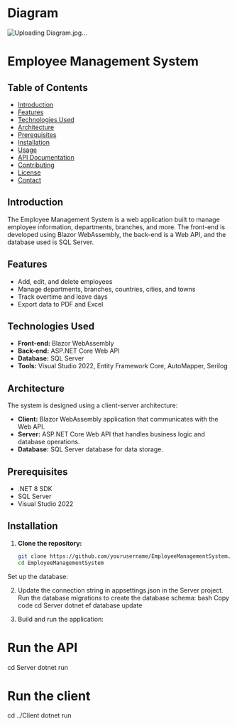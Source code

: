 # Diagram
![Uploading Diagram.jpg…]()



# Employee Management System

## Table of Contents
- [Introduction](#introduction)
- [Features](#features)
- [Technologies Used](#technologies-used)
- [Architecture](#architecture)
- [Prerequisites](#prerequisites)
- [Installation](#installation)
- [Usage](#usage)
- [API Documentation](#api-documentation)
- [Contributing](#contributing)
- [License](#license)
- [Contact](#contact)

## Introduction
The Employee Management System is a web application built to manage employee information, departments, branches, and more. The front-end is developed using Blazor WebAssembly, the back-end is a Web API, and the database used is SQL Server.

## Features
- Add, edit, and delete employees
- Manage departments, branches, countries, cities, and towns
- Track overtime and leave days
- Export data to PDF and Excel

## Technologies Used
- **Front-end:** Blazor WebAssembly
- **Back-end:** ASP.NET Core Web API
- **Database:** SQL Server
- **Tools:** Visual Studio 2022, Entity Framework Core, AutoMapper, Serilog

## Architecture
The system is designed using a client-server architecture:
- **Client:** Blazor WebAssembly application that communicates with the Web API.
- **Server:** ASP.NET Core Web API that handles business logic and database operations.
- **Database:** SQL Server database for data storage.

## Prerequisites
- .NET 8 SDK
- SQL Server
- Visual Studio 2022

## Installation
1. **Clone the repository:**
   ```bash
   git clone https://github.com/yourusername/EmployeeManagementSystem.git
   cd EmployeeManagementSystem
Set up the database:

2. Update the connection string in appsettings.json in the Server project.
Run the database migrations to create the database schema:
bash
Copy code
cd Server
dotnet ef database update

3. Build and run the application:
# Run the API
cd Server
dotnet run

# Run the client
cd ../Client
dotnet run

